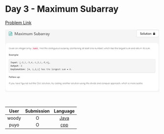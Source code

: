 # Day 3 - Maximum Subarray

[Problem Link](https://leetcode.com/problems/maximum-subarray/)

![single-number](../images/03-maximum-subarray.png)

<br>

User  | Submission | Language
:--:  | :--------: | :-----:
woody | O          | [Java](./woody.md)
puyo | O          | [cpp](./puyo.md)
